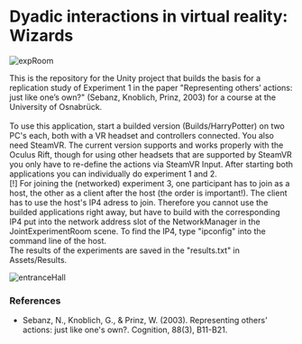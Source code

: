 # Dyadic interactions in virtual reality: Wizards

![expRoom](https://user-images.githubusercontent.com/57441991/101847298-3310de80-3b53-11eb-9b0f-2f7eb87624fe.PNG)

This is the repository for the Unity project that builds the basis for a replication study of Experiment 1 in the paper "Representing others’ actions: just like one’s own?" (Sebanz, Knoblich, Prinz, 2003) for a course at the University of Osnabrück.
<br>
<br>
To use this application, start a builded version (Builds/HarryPotter) on two PC's each, both with a VR headset and controllers connected. You also need SteamVR. The current version supports and works properly with the Oculus Rift, though for using other headsets that are supported by SteamVR you only have to re-define the actions via SteamVR Input.
After starting both applications you can individually do experiment 1 and 2. <br>
[!] For joining the (networked) experiment 3, one participant has to join as a host, the other as a client after the host (the order is important!). The client has to use the host's IP4 adress to join. Therefore you cannot use the builded applications right away, but have to build with the corresponding IP4 put into the network address slot of the NetworkManager in the JointExperimentRoom scene. To find the IP4, type "ipconfig" into the command line of the host. <br>
The results of the experiments are saved in the "results.txt" in Assets/Results.

![entranceHall](https://user-images.githubusercontent.com/57441991/101847194-f2b16080-3b52-11eb-89d9-faf2b4c43164.PNG)

### References
- Sebanz, N., Knoblich, G., & Prinz, W. (2003). Representing others' actions: just like one's own?. Cognition, 88(3), B11-B21.

